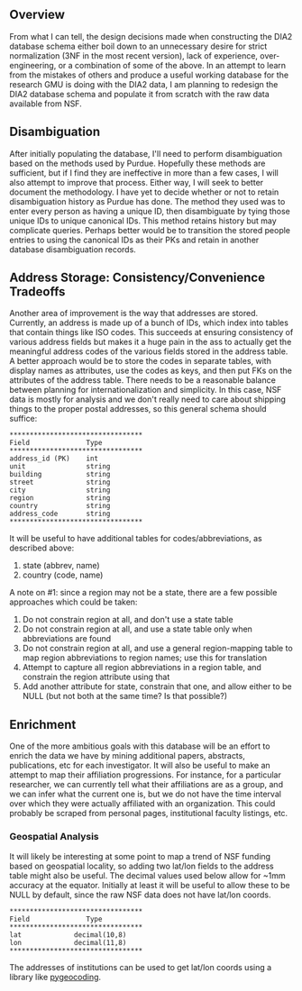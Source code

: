## Overview

From what I can tell, the design decisions made when constructing the DIA2
database schema either boil down to an unnecessary desire for strict
normalization (3NF in the most recent version), lack of experience,
over-engineering, or a combination of some of the above. In an attempt to learn
from the mistakes of others and produce a useful working database for the
research GMU is doing with the DIA2 data, I am planning to redesign the DIA2
database schema and populate it from scratch with the raw data available from NSF.

## Disambiguation

After initially populating the database, I'll need to perform disambiguation
based on the methods used by Purdue. Hopefully these methods are sufficient, but
if I find they are ineffective in more than a few cases, I will also attempt to
improve that process. Either way, I will seek to better document the
methodology. I have yet to decide whether or not to retain disambiguation
history as Purdue has done. The method they used was to enter every person
as having a unique ID, then disambiguate by tying those unique IDs to unique
canonical IDs. This method retains history but may complicate queries.
Perhaps better would be to transition the stored people entries to using the
canonical IDs as their PKs and retain in another database disambiguation
records.

## Address Storage: Consistency/Convenience Tradeoffs

Another area of improvement is the way that addresses are stored. Currently, an
address is made up of a bunch of IDs, which index into tables that contain
things like ISO codes. This succeeds at ensuring consistency of various address
fields but makes it a huge pain in the ass to actually get the meaningful
address codes of the various fields stored in the address table. A better
approach would be to store the codes in separate tables, with display names as
attributes, use the codes as keys, and then put FKs on the attributes of the
address table. There needs to be a reasonable balance between planning for
internationalization and simplicity. In this case, NSF data is mostly for
analysis and we don't really need to care about shipping things to the proper
postal addresses, so this general schema should suffice:

    *********************************
    Field              Type
    *********************************
    address_id (PK)    int
    unit               string
    building           string
    street             string
    city               string
    region             string
    country            string
    address_code       string
    *********************************

It will be useful to have additional tables for codes/abbreviations, as
described above:

1. state (abbrev, name)
2. country (code, name)

A note on #1: since a region may not be a state, there are a few possible
approaches which could be taken:

1. Do not constrain region at all, and don't use a state table
2. Do not constrain region at all, and use a state table only when abbreviations
   are found
3. Do not constrain region at all, and use a general region-mapping table to map
   region abbreviations to region names; use this for translation
4. Attempt to capture all region abbreviations in a region table, and constrain
   the region attribute using that
5. Add another attribute for state, constrain that one, and allow either to be
   NULL (but not both at the same time? Is that possible?)

## Enrichment

One of the more ambitious goals with this database will be an effort to enrich
the data we have by mining additional papers, abstracts, publications, etc for
each investigator. It will also be useful to make an attempt to map their
affiliation progressions. For instance, for a particular researcher, we can
currently tell what their affiliations are as a group, and we can infer what the
current one is, but we do not have the time interval over which they were
actually affiliated with an organization. This could probably be scraped from
personal pages, institutional faculty listings, etc.

### Geospatial Analysis

It will likely be interesting at some point to map a trend of NSF funding based
on geospatial locality, so adding two lat/lon fields to the address table
might also be useful. The decimal values used below allow for ~1mm accuracy at
the equator. Initially at least it will be useful to allow these to be NULL by
default, since the raw NSF data does not have lat/lon coords.

    *********************************
    Field              Type
    *********************************
    lat             decimal(10,8)
    lon             decimal(11,8)
    *********************************

The addresses of institutions can be used to get lat/lon coords using a library
like [pygeocoding](http://code.xster.net/pygeocoder/wiki/Home).
